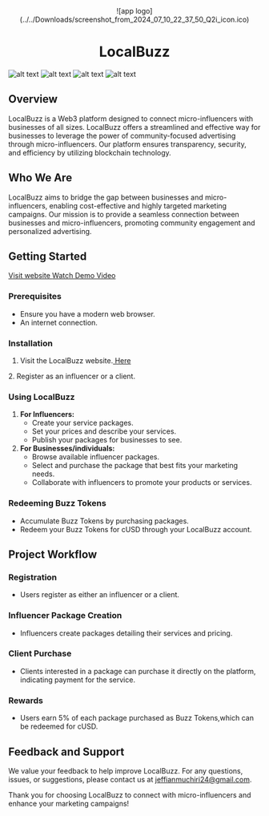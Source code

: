 <div align= "center">
  ![app logo](../../Downloads/screenshot_from_2024_07_10_22_37_50_Q2i_icon.ico)
  
  # LocalBuzz
</div>

![alt text](photo_5812299982806565262_y.jpg)
![alt text](photo_5812299982806565259_y.jpg)
![alt text](photo_5812299982806565260_y.jpg)
![alt text](11.jpg)

## Overview

LocalBuzz is a Web3 platform designed to connect micro-influencers with businesses of all sizes. LocalBuzz offers a streamlined and effective way for businesses to leverage the power of community-focused advertising through micro-influencers. Our platform ensures transparency, security, and efficiency by utilizing blockchain technology.

## Who We Are

LocalBuzz aims to bridge the gap between businesses and micro-influencers, enabling cost-effective and highly targeted marketing campaigns. Our mission is to provide a seamless connection between businesses and micro-influencers, promoting community engagement and personalized advertising.


## Getting Started

<a href="https://local-buzz-plum.vercel.app/">
    Visit website
  </a>
<a href="https://youtu.be/YNLyCWC1Uvs">
  Watch Demo Video
</a>

### Prerequisites

- Ensure you have a modern web browser.
- An internet connection.

### Installation

1. Visit the LocalBuzz website.<a href="https://local-buzz-plum.vercel.app/">
    Here
  </a>
2. Register as an influencer or a client.


### Using LocalBuzz

1. **For Influencers:**
   - Create your service packages.
   - Set your prices and describe your services.
   - Publish your packages for businesses to see.
2. **For Businesses/individuals:**
   - Browse available influencer packages.
   - Select and purchase the package that best fits your marketing needs.
   - Collaborate with influencers to promote your products or services.

### Redeeming Buzz Tokens

- Accumulate Buzz Tokens by purchasing packages.
- Redeem your Buzz Tokens for cUSD through your LocalBuzz account.

## Project Workflow

### Registration

- Users register as either an influencer or a client.

### Influencer Package Creation

- Influencers create packages detailing their services and pricing.

### Client Purchase

- Clients interested in a package can purchase it directly on the platform, indicating payment for the service.

### Rewards

- Users earn 5% of each package purchased as Buzz Tokens,which can be redeemed for cUSD.


## Feedback and Support

We value your feedback to help improve LocalBuzz. For any questions, issues, or suggestions, please contact us at jeffianmuchiri24@gmail.com.

Thank you for choosing LocalBuzz to connect with micro-influencers and enhance your marketing campaigns!
